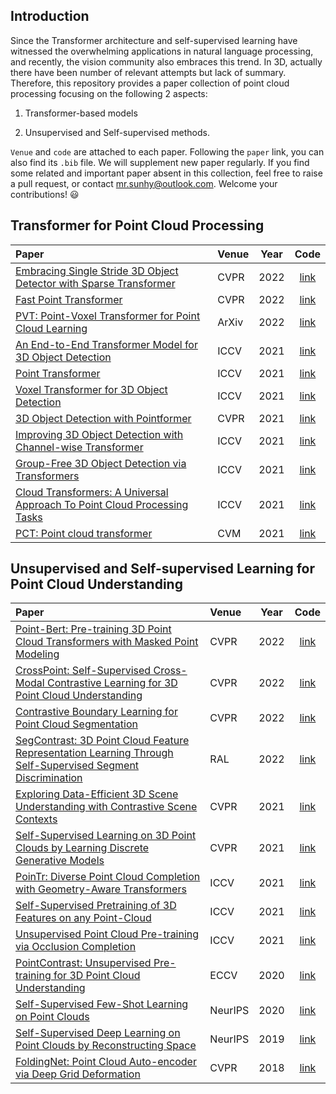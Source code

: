 ## Introduction
Since the Transformer architecture and self-supervised learning have witnessed the overwhelming applications 
in natural language processing, 
and recently, the vision community also embraces this trend. 
In 3D, actually there have been number of relevant attempts but lack of summary. 
Therefore, this repository provides a paper collection of point cloud processing focusing on the following 2 aspects: 

1. Transformer-based models

2. Unsupervised and Self-supervised methods. 

`Venue` and `code` are attached to each paper. Following the `paper` link, you can also find its `.bib` file. 
We will supplement new paper regularly. If you find some related and important paper absent in this collection, 
feel free to raise a pull request, or contact mr.sunhy@outlook.com. Welcome your contributions! :smiley:


## Transformer for Point Cloud Processing
| Paper      | Venue | Year | Code |
| :----------- | :----------- | :-----------: | :-----------: |
| [Embracing Single Stride 3D Object Detector with Sparse Transformer](https://arxiv.org/abs/2112.06375) | CVPR | 2022 | [link](https://github.com/TuSimple/SST) |
| [Fast Point Transformer](https://arxiv.org/abs/2112.04702) | CVPR | 2022 | [link](https://github.com/POSTECH-CVLab/FastPointTransformer) |
| [PVT: Point-Voxel Transformer for Point Cloud Learning](https://arxiv.org/abs/2108.06076) | ArXiv | 2022 | [link](https://github.com/HaochengWan/PVThttps://github.com/HaochengWan/PVT) |
| [An End-to-End Transformer Model for 3D Object Detection](https://openaccess.thecvf.com/content/ICCV2021/html/Misra_An_End-to-End_Transformer_Model_for_3D_Object_Detection_ICCV_2021_paper.html) | ICCV | 2021 | [link](https://github.com/facebookresearch/3detr) |
| [Point Transformer](https://openaccess.thecvf.com/content/ICCV2021/html/Zhao_Point_Transformer_ICCV_2021_paper.html) | ICCV | 2021 | [link](https://github.com/qq456cvb/Point-Transformers) |
| [Voxel Transformer for 3D Object Detection](https://openaccess.thecvf.com/content/ICCV2021/html/Mao_Voxel_Transformer_for_3D_Object_Detection_ICCV_2021_paper.html) | ICCV | 2021 | [link](https://github.com/PointsCoder/VOTR) |
| [3D Object Detection with Pointformer](https://openaccess.thecvf.com/content/CVPR2021/html/Pan_3D_Object_Detection_With_Pointformer_CVPR_2021_paper.html) | CVPR | 2021 | [link](https://github.com/Vladimir2506/Pointformer) |
| [Improving 3D Object Detection with Channel-wise Transformer](https://openaccess.thecvf.com/content/ICCV2021/html/Sheng_Improving_3D_Object_Detection_With_Channel-Wise_Transformer_ICCV_2021_paper.html) | ICCV | 2021 | [link](https://github.com/hlsheng1/CT3D) |
| [Group-Free 3D Object Detection via Transformers](https://openaccess.thecvf.com/content/ICCV2021/html/Liu_Group-Free_3D_Object_Detection_via_Transformers_ICCV_2021_paper.html) | ICCV | 2021 | [link](https://github.com/zeliu98/Group-Free-3D) |
| [Cloud Transformers: A Universal Approach To Point Cloud Processing Tasks](https://openaccess.thecvf.com/content/ICCV2021/html/Mazur_Cloud_Transformers_A_Universal_Approach_to_Point_Cloud_Processing_Tasks_ICCV_2021_paper.html) | ICCV | 2021 | [link](https://github.com/saic-vul/cloud_transformers) |
| [PCT: Point cloud transformer](https://link.springer.com/article/10.1007/s41095-021-0229-5) | CVM | 2021 | [link](https://github.com/Strawberry-Eat-Mango/PCT_Pytorch) |


## Unsupervised and Self-supervised Learning for Point Cloud Understanding
| Paper      | Venue | Year | Code |
| :----------- | :----------- | :-----------: | :-----------: |
| [Point-Bert: Pre-training 3D Point Cloud Transformers with Masked Point Modeling]() | CVPR | 2022 | [link](https://github.com/lulutang0608/Point-BERT) |
| [CrossPoint: Self-Supervised Cross-Modal Contrastive Learning for 3D Point Cloud Understanding]() | CVPR | 2022 | [link](https://github.com/MohamedAfham/CrossPoint) |
| [Contrastive Boundary Learning for Point Cloud Segmentation]() | CVPR | 2022 | [link](https://github.com/LiyaoTang/contrastBoundary) |
| [SegContrast: 3D Point Cloud Feature Representation Learning Through Self-Supervised Segment Discrimination](https://ieeexplore.ieee.org/document/9681336/) | RAL | 2022 | [link](https://github.com/PRBonn/segcontrast) |
| [Exploring Data-Efficient 3D Scene Understanding with Contrastive Scene Contexts](https://openaccess.thecvf.com/content/CVPR2021/html/Hou_Exploring_Data-Efficient_3D_Scene_Understanding_With_Contrastive_Scene_Contexts_CVPR_2021_paper.html) | CVPR | 2021 | [link](https://github.com/facebookresearch/ContrastiveSceneContexts) |
| [Self-Supervised Learning on 3D Point Clouds by Learning Discrete Generative Models](https://openaccess.thecvf.com/content/CVPR2021/html/Eckart_Self-Supervised_Learning_on_3D_Point_Clouds_by_Learning_Discrete_Generative_CVPR_2021_paper.html) | CVPR | 2021 | [link]() |
| [PoinTr: Diverse Point Cloud Completion with Geometry-Aware Transformers](https://openaccess.thecvf.com/content/ICCV2021/html/Yu_PoinTr_Diverse_Point_Cloud_Completion_With_Geometry-Aware_Transformers_ICCV_2021_paper.html) | ICCV | 2021 | [link](https://github.com/yuxumin/PoinTr) |
| [Self-Supervised Pretraining of 3D Features on any Point-Cloud](https://openaccess.thecvf.com/content/ICCV2021/html/Zhang_Self-Supervised_Pretraining_of_3D_Features_on_Any_Point-Cloud_ICCV_2021_paper.html) | ICCV | 2021 | [link](https://github.com/facebookresearch/DepthContrast) |
| [Unsupervised Point Cloud Pre-training via Occlusion Completion](https://openaccess.thecvf.com/content/ICCV2021/html/Wang_Unsupervised_Point_Cloud_Pre-Training_via_Occlusion_Completion_ICCV_2021_paper.html) | ICCV | 2021 | [link](https://github.com/hansen7/OcCo) |
| [PointContrast: Unsupervised Pre-training for 3D Point Cloud Understanding](https://link.springer.com/chapter/10.1007/978-3-030-58580-8_34) | ECCV | 2020 | [link](https://github.com/facebookresearch/PointContrast) |
| [Self-Supervised Few-Shot Learning on Point Clouds](https://proceedings.neurips.cc/paper/2020/hash/50c1f44e426560f3f2cdcb3e19e39903-Abstract.html) | NeurIPS | 2020 | [link](https://github.com/charusharma1991/SSL_PointClouds) |
| [Self-Supervised Deep Learning on Point Clouds by Reconstructing Space](https://papers.nips.cc/paper/2019/hash/993edc98ca87f7e08494eec37fa836f7-Abstract.html) | NeurIPS | 2019 | [link]() |
| [FoldingNet: Point Cloud Auto-encoder via Deep Grid Deformation](https://openaccess.thecvf.com/content_cvpr_2018/html/Yang_FoldingNet_Point_Cloud_CVPR_2018_paper.html) | CVPR | 2018 | [link](https://github.com/AnTao97/UnsupervisedPointCloudReconstruction) |
